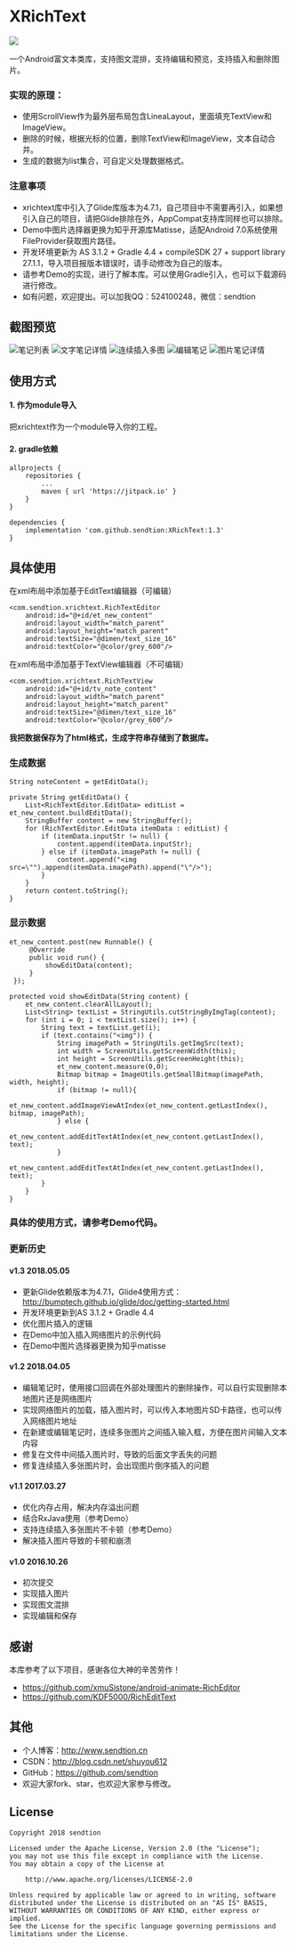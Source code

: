 # XRichText
[![](https://jitpack.io/v/sendtion/XRichText.svg)](https://jitpack.io/#sendtion/XRichText)

一个Android富文本类库，支持图文混排，支持编辑和预览，支持插入和删除图片。

### 实现的原理：
- 使用ScrollView作为最外层布局包含LineaLayout，里面填充TextView和ImageView。
- 删除的时候，根据光标的位置，删除TextView和ImageView，文本自动合并。
- 生成的数据为list集合，可自定义处理数据格式。

### 注意事项
- xrichtext库中引入了Glide库版本为4.7.1，自己项目中不需要再引入，如果想引入自己的项目，请把Glide排除在外，AppCompat支持库同样也可以排除。
- Demo中图片选择器更换为知乎开源库Matisse，适配Android 7.0系统使用FileProvider获取图片路径。
- 开发环境更新为 AS 3.1.2 + Gradle 4.4 + compileSDK 27 + support library 27.1.1，导入项目报版本错误时，请手动修改为自己的版本。
- 请参考Demo的实现，进行了解本库。可以使用Gradle引入，也可以下载源码进行修改。
- 如有问题，欢迎提出。可以加我QQ：524100248，微信：sendtion

## 截图预览

![笔记列表](http://p695w3yko.bkt.clouddn.com/18-4-5/19166796.jpg)
![文字笔记详情](http://p695w3yko.bkt.clouddn.com/18-4-5/57787376.jpg)
![连续插入多图](http://p695w3yko.bkt.clouddn.com/18-4-5/72572379.jpg)
![编辑笔记](http://p695w3yko.bkt.clouddn.com/18-4-5/55920273.jpg)
![图片笔记详情](http://p695w3yko.bkt.clouddn.com/18-4-5/78527283.jpg)

## 使用方式
#### 1. 作为module导入
把xrichtext作为一个module导入你的工程。

#### 2. gradle依赖

```
allprojects {
    repositories {
        ...
        maven { url 'https://jitpack.io' }
    }
}

dependencies {
    implementation 'com.github.sendtion:XRichText:1.3'
}
```

## 具体使用
在xml布局中添加基于EditText编辑器（可编辑）
```
<com.sendtion.xrichtext.RichTextEditor
    android:id="@+id/et_new_content"
    android:layout_width="match_parent"
    android:layout_height="match_parent"
    android:textSize="@dimen/text_size_16"
    android:textColor="@color/grey_600"/>
```

在xml布局中添加基于TextView编辑器（不可编辑）
```
<com.sendtion.xrichtext.RichTextView
    android:id="@+id/tv_note_content"
    android:layout_width="match_parent"
    android:layout_height="match_parent"
    android:textSize="@dimen/text_size_16"
    android:textColor="@color/grey_600"/>
```

**我把数据保存为了html格式，生成字符串存储到了数据库。**
### 生成数据
```
String noteContent = getEditData();

private String getEditData() {
    List<RichTextEditor.EditData> editList = et_new_content.buildEditData();
    StringBuffer content = new StringBuffer();
    for (RichTextEditor.EditData itemData : editList) {
        if (itemData.inputStr != null) {
            content.append(itemData.inputStr);
        } else if (itemData.imagePath != null) {
            content.append("<img src=\"").append(itemData.imagePath).append("\"/>");
        }
    }
    return content.toString();
}
```

### 显示数据
```
et_new_content.post(new Runnable() {
     @Override
     public void run() {
         showEditData(content);
     }
 });

protected void showEditData(String content) {
    et_new_content.clearAllLayout();
    List<String> textList = StringUtils.cutStringByImgTag(content);
    for (int i = 0; i < textList.size(); i++) {
        String text = textList.get(i);
        if (text.contains("<img")) {
            String imagePath = StringUtils.getImgSrc(text);
            int width = ScreenUtils.getScreenWidth(this);
            int height = ScreenUtils.getScreenHeight(this);
            et_new_content.measure(0,0);
            Bitmap bitmap = ImageUtils.getSmallBitmap(imagePath, width, height);
            if (bitmap != null){
                et_new_content.addImageViewAtIndex(et_new_content.getLastIndex(), bitmap, imagePath);
            } else {
            et_new_content.addEditTextAtIndex(et_new_content.getLastIndex(), text);
            }
            et_new_content.addEditTextAtIndex(et_new_content.getLastIndex(), text);
        }
    }
}
```

### 具体的使用方式，请参考Demo代码。

### 更新历史

#### v1.3  2018.05.05
- 更新Glide依赖版本为4.7.1，Glide4使用方式：http://bumptech.github.io/glide/doc/getting-started.html
- 开发环境更新到AS 3.1.2 + Gradle 4.4
- 优化图片插入的逻辑
- 在Demo中加入插入网络图片的示例代码
- 在Demo中图片选择器更换为知乎matisse

#### v1.2  2018.04.05
- 编辑笔记时，使用接口回调在外部处理图片的删除操作，可以自行实现删除本地图片还是网络图片
- 实现网络图片的加载，插入图片时，可以传入本地图片SD卡路径，也可以传入网络图片地址
- 在新建或编辑笔记时，连续多张图片之间插入输入框，方便在图片间输入文本内容
- 修复在文件中间插入图片时，导致的后面文字丢失的问题
- 修复连续插入多张图片时，会出现图片倒序插入的问题

#### v1.1	2017.03.27
- 优化内存占用，解决内存溢出问题
- 结合RxJava使用（参考Demo）
- 支持连续插入多张图片不卡顿（参考Demo）
- 解决插入图片导致的卡顿和崩溃

#### v1.0	2016.10.26
- 初次提交
- 实现插入图片
- 实现图文混排
- 实现编辑和保存

## 感谢
本库参考了以下项目，感谢各位大神的辛苦劳作！
- https://github.com/xmuSistone/android-animate-RichEditor
- https://github.com/KDF5000/RichEditText

## 其他
- 个人博客：http://www.sendtion.cn
- CSDN：http://blog.csdn.net/shuyou612
- GitHub：https://github.com/sendtion
- 欢迎大家fork、star，也欢迎大家参与修改。

## License
```
Copyright 2018 sendtion

Licensed under the Apache License, Version 2.0 (the "License");
you may not use this file except in compliance with the License.
You may obtain a copy of the License at

    http://www.apache.org/licenses/LICENSE-2.0

Unless required by applicable law or agreed to in writing, software
distributed under the License is distributed on an "AS IS" BASIS,
WITHOUT WARRANTIES OR CONDITIONS OF ANY KIND, either express or implied.
See the License for the specific language governing permissions and
limitations under the License.
```

